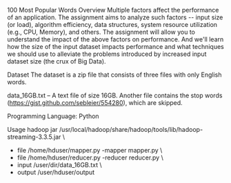 100 Most Popular Words
Overview
Multiple factors affect the performance of an application. The assignment aims to analyze such factors -- input size (or load), algorithm efficiency, data structures, system resource utilization (e.g., CPU, Memory), and others. The assignment will allow you to understand the impact of the above factors on performance. And we'll learn how the size of the input dataset impacts performance and what techniques we should use to alleviate the problems introduced by increased input dataset size (the crux of Big Data).

Dataset
The dataset is a zip file that consists of three files with only English words.

data_16GB.txt – A text file of size 16GB.
Another file contains the stop words (https://gist.github.com/sebleier/554280), which are skipped.

Programming Language:
Python

Usage
hadoop jar /usr/local/hadoop/share/hadoop/tools/lib/hadoop-streaming-3.3.5.jar \
- file /home/hduser/mapper.py -mapper mapper.py \
- file /home/hduser/reducer.py -reducer reducer.py \
- input /user/dir/data_16GB.txt \
- output /user/hduser/output